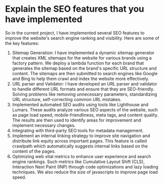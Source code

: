 # Explain the SEO features that you have implemented

So in the current project, I have implemented several SEO features to improve the website's search engine ranking and visibility. Here are some of the key features:
1. Sitemap Generation: I have implemented a dynamic sitemap generator that creates XML sitemaps for the website for various brands using a factory pattern. We deploy a lambda function for each brand that generates the sitemap based on the brand's specific URL structure and content. The sitemaps are then submitted to search engines like Google and Bing to help them crawl and index the website more effectively.
2. URL parser and Validator: I have developed an URL parser and validator to handle different URL formats and ensure that they are SEO-friendly. Solving problems like removing unnecessary parameters, standardizing URL structure, self-correcting common URL mistakes.
3. Implemented automated SEO audits using tools like Lighthouse and Lumars. These audits analyze various SEO aspects of the website, such as page load speed, mobile-friendliness, meta tags, and content quality. The results are then used to identify areas for improvement and implement necessary changes.
4. Integrating with third-party SEO tools for metadata management.
5. Implement an internal linking strategy to improve site navigation and distribute link equity across important pages. This feature is called crawlpath which automatically suggests internal links based on the content of the pages.
6. Optimizing web vital metrics to enhance user experience and search engine rankings. Such metrics like Cumulative Layout Shift (CLS), Interaction Next Paint (INP) through code optimizations and lazy loading techniques. We also reduce the size of javascripts to improve page load speed.

